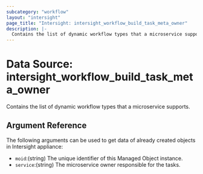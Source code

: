 ```yaml
---
subcategory: "workflow"
layout: "intersight"
page_title: "Intersight: intersight_workflow_build_task_meta_owner"
description: |-
  Contains the list of dynamic workflow types that a microservice supports.
---
```


# Data Source: intersight_workflow_build_task_meta_owner
Contains the list of dynamic workflow types that a microservice supports.
## Argument Reference
The following arguments can be used to get data of already created objects in Intersight appliance:
* `moid`:(string) The unique identifier of this Managed Object instance. 
* `service`:(string) The microservice owner responsible for the tasks. 
